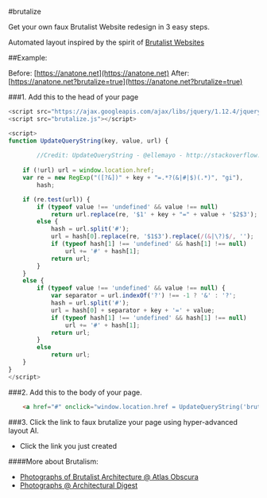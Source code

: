#brutalize

Get your own faux Brutalist Website redesign in 3 easy steps.

Automated layout inspired by the spirit of [Brutalist Websites](http://brutalistwebsites.com/)

##Example:

Before:	[https://anatone.net](https://anatone.net)
After:	[https://anatone.net?brutalize=true](https://anatone.net?brutalize=true)


###1. Add this to the head of your page

```javascript
<script src="https://ajax.googleapis.com/ajax/libs/jquery/1.12.4/jquery.min.js"></script>
<script src="brutalize.js"></script>

<script>	
function UpdateQueryString(key, value, url) {
		
		//Credit: UpdateQueryString - @ellemayo - http://stackoverflow.com/a/11654596/12919
		
    if (!url) url = window.location.href;
    var re = new RegExp("([?&])" + key + "=.*?(&|#|$)(.*)", "gi"),
        hash;

    if (re.test(url)) {
        if (typeof value !== 'undefined' && value !== null)
            return url.replace(re, '$1' + key + "=" + value + '$2$3');
        else {
            hash = url.split('#');
            url = hash[0].replace(re, '$1$3').replace(/(&|\?)$/, '');
            if (typeof hash[1] !== 'undefined' && hash[1] !== null) 
                url += '#' + hash[1];
            return url;
        }
    }
    else {
        if (typeof value !== 'undefined' && value !== null) {
            var separator = url.indexOf('?') !== -1 ? '&' : '?';
            hash = url.split('#');
            url = hash[0] + separator + key + '=' + value;
            if (typeof hash[1] !== 'undefined' && hash[1] !== null) 
                url += '#' + hash[1];
            return url;
        }
        else
            return url;
    }
}
</script>
```

###2. Add this to the body of your page.

```html
	<a href="#" onclick="window.location.href = UpdateQueryString('brutalize', 'true'); return false;">Brutalize this page now!</a>
```

###3. Click the link to faux brutalize your page using hyper-advanced layout AI.

* Click the link you just created

####More about Brutalism:

* [Photographs of Brutalist Architecture @ Atlas Obscura](http://www.atlasobscura.com/articles/starkly-beautiful-brutalist-buildings-photographed-in-black-and-white)
* [Photographs @ Architectural Digest](http://www.architecturaldigest.com/story/brutalist-architecture-masterpieces)
 